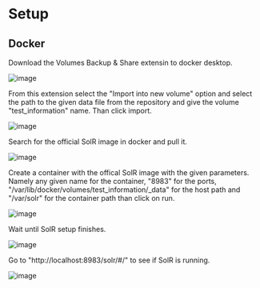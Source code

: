 # Setup

## Docker

Download the Volumes Backup & Share extensin to docker desktop.

![image](https://github.com/attilaUCN/semester4project/assets/69151140/8e77a98c-9ab0-4a93-824d-1906f3bd8aa4)

From this extension select the "Import into new volume" option and select the path to the given data file from the repository and give the volume "test_information" name. Than click import.

![image](https://github.com/attilaUCN/semester4project/assets/69151140/488869ab-a6f9-4083-b624-a8eaf606ebef)

Search for the official SolR image in docker and pull it.

![image](https://github.com/attilaUCN/semester4project/assets/69151140/0947c071-d19e-4123-a2ec-716952b2536b)

Create a container with the offical SolR image with the given parameters. Namely any given name for the container, "8983" for the ports,
"/var/lib/docker/volumes/test_information/_data" for the host path and "/var/solr" for the container path than click on run.

![image](https://github.com/attilaUCN/semester4project/assets/69151140/df8d69f8-61fb-44ee-9f6c-9096241924fc)

Wait until SolR setup finishes.

![image](https://github.com/attilaUCN/semester4project/assets/69151140/d6bd5f59-5cf8-4c84-8d51-7aafcae2fd05)

Go to "http://localhost:8983/solr/#/" to see if SolR is running.

![image](https://github.com/attilaUCN/semester4project/assets/69151140/1baca7a4-41c1-4f1f-b2ed-39db243f7970)

